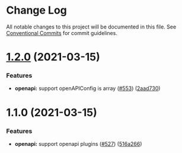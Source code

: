 # Change Log

All notable changes to this project will be documented in this file. See [Conventional Commits](https://conventionalcommits.org) for commit guidelines.

# [1.2.0](https://github.com/umijs/plugins/compare/@umijs/plugin-openapi@1.1.0...@umijs/plugin-openapi@1.2.0) (2021-03-15)

### Features

- **openapi:** support openAPIConfig is array ([#553](https://github.com/umijs/plugins/issues/553)) ([2aad730](https://github.com/umijs/plugins/commit/2aad730857846e13de9b8c3d9d3c8c9293ac9568))

# 1.1.0 (2021-03-15)

### Features

- **openapi:** support openapi plugins ([#527](https://github.com/umijs/plugins/issues/527)) ([516a266](https://github.com/umijs/plugins/commit/516a266c00e283d0115ad8fc0bd2fd44d90b1a0f))

